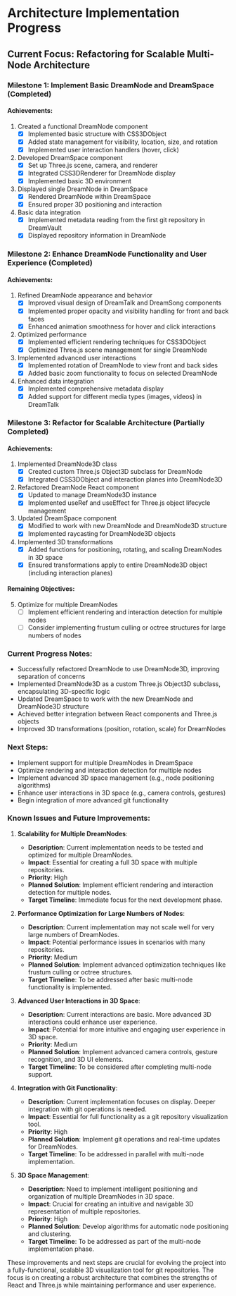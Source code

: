 # Architecture Implementation Progress

## Current Focus: Refactoring for Scalable Multi-Node Architecture

### Milestone 1: Implement Basic DreamNode and DreamSpace (Completed)

#### Achievements:
1. Created a functional DreamNode component
   - [x] Implemented basic structure with CSS3DObject
   - [x] Added state management for visibility, location, size, and rotation
   - [x] Implemented user interaction handlers (hover, click)

2. Developed DreamSpace component
   - [x] Set up Three.js scene, camera, and renderer
   - [x] Integrated CSS3DRenderer for DreamNode display
   - [x] Implemented basic 3D environment

3. Displayed single DreamNode in DreamSpace
   - [x] Rendered DreamNode within DreamSpace
   - [x] Ensured proper 3D positioning and interaction

4. Basic data integration
   - [x] Implemented metadata reading from the first git repository in DreamVault
   - [x] Displayed repository information in DreamNode

### Milestone 2: Enhance DreamNode Functionality and User Experience (Completed)

#### Achievements:
1. Refined DreamNode appearance and behavior
   - [x] Improved visual design of DreamTalk and DreamSong components
   - [x] Implemented proper opacity and visibility handling for front and back faces
   - [x] Enhanced animation smoothness for hover and click interactions

2. Optimized performance
   - [x] Implemented efficient rendering techniques for CSS3DObject
   - [x] Optimized Three.js scene management for single DreamNode

3. Implemented advanced user interactions
   - [x] Implemented rotation of DreamNode to view front and back sides
   - [x] Added basic zoom functionality to focus on selected DreamNode

4. Enhanced data integration
   - [x] Implemented comprehensive metadata display
   - [x] Added support for different media types (images, videos) in DreamTalk

### Milestone 3: Refactor for Scalable Architecture (Partially Completed)

#### Achievements:
1. Implemented DreamNode3D class
   - [x] Created custom Three.js Object3D subclass for DreamNode
   - [x] Integrated CSS3DObject and interaction planes into DreamNode3D

2. Refactored DreamNode React component
   - [x] Updated to manage DreamNode3D instance
   - [x] Implemented useRef and useEffect for Three.js object lifecycle management

3. Updated DreamSpace component
   - [x] Modified to work with new DreamNode and DreamNode3D structure
   - [x] Implemented raycasting for DreamNode3D objects

4. Implemented 3D transformations
   - [x] Added functions for positioning, rotating, and scaling DreamNodes in 3D space
   - [x] Ensured transformations apply to entire DreamNode3D object (including interaction planes)

#### Remaining Objectives:
5. Optimize for multiple DreamNodes
   - [ ] Implement efficient rendering and interaction detection for multiple nodes
   - [ ] Consider implementing frustum culling or octree structures for large numbers of nodes

### Current Progress Notes:
- Successfully refactored DreamNode to use DreamNode3D, improving separation of concerns
- Implemented DreamNode3D as a custom Three.js Object3D subclass, encapsulating 3D-specific logic
- Updated DreamSpace to work with the new DreamNode and DreamNode3D structure
- Achieved better integration between React components and Three.js objects
- Improved 3D transformations (position, rotation, scale) for DreamNodes

### Next Steps:
- Implement support for multiple DreamNodes in DreamSpace
- Optimize rendering and interaction detection for multiple nodes
- Implement advanced 3D space management (e.g., node positioning algorithms)
- Enhance user interactions in 3D space (e.g., camera controls, gestures)
- Begin integration of more advanced git functionality

### Known Issues and Future Improvements:

1. **Scalability for Multiple DreamNodes**: 
   - **Description**: Current implementation needs to be tested and optimized for multiple DreamNodes.
   - **Impact**: Essential for creating a full 3D space with multiple repositories.
   - **Priority**: High
   - **Planned Solution**: Implement efficient rendering and interaction detection for multiple nodes.
   - **Target Timeline**: Immediate focus for the next development phase.

2. **Performance Optimization for Large Numbers of Nodes**:
   - **Description**: Current implementation may not scale well for very large numbers of DreamNodes.
   - **Impact**: Potential performance issues in scenarios with many repositories.
   - **Priority**: Medium
   - **Planned Solution**: Implement advanced optimization techniques like frustum culling or octree structures.
   - **Target Timeline**: To be addressed after basic multi-node functionality is implemented.

3. **Advanced User Interactions in 3D Space**:
   - **Description**: Current interactions are basic. More advanced 3D interactions could enhance user experience.
   - **Impact**: Potential for more intuitive and engaging user experience in 3D space.
   - **Priority**: Medium
   - **Planned Solution**: Implement advanced camera controls, gesture recognition, and 3D UI elements.
   - **Target Timeline**: To be considered after completing multi-node support.

4. **Integration with Git Functionality**:
   - **Description**: Current implementation focuses on display. Deeper integration with git operations is needed.
   - **Impact**: Essential for full functionality as a git repository visualization tool.
   - **Priority**: High
   - **Planned Solution**: Implement git operations and real-time updates for DreamNodes.
   - **Target Timeline**: To be addressed in parallel with multi-node implementation.

5. **3D Space Management**:
   - **Description**: Need to implement intelligent positioning and organization of multiple DreamNodes in 3D space.
   - **Impact**: Crucial for creating an intuitive and navigable 3D representation of multiple repositories.
   - **Priority**: High
   - **Planned Solution**: Develop algorithms for automatic node positioning and clustering.
   - **Target Timeline**: To be addressed as part of the multi-node implementation phase.

These improvements and next steps are crucial for evolving the project into a fully-functional, scalable 3D visualization tool for git repositories. The focus is on creating a robust architecture that combines the strengths of React and Three.js while maintaining performance and user experience.
